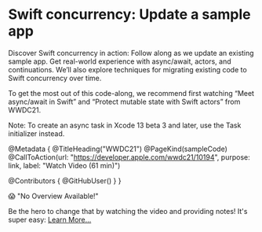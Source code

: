 # Swift concurrency: Update a sample app

Discover Swift concurrency in action: Follow along as we update an existing sample app. Get real-world experience with async/await, actors, and continuations. We’ll also explore techniques for migrating existing code to Swift concurrency over time.

To get the most out of this code-along, we recommend first watching “Meet async/await in Swift” and “Protect mutable state with Swift actors” from WWDC21.

Note: To create an async task in Xcode 13 beta 3 and later, use the Task initializer instead.

@Metadata {
   @TitleHeading("WWDC21")
   @PageKind(sampleCode)
   @CallToAction(url: "https://developer.apple.com/wwdc21/10194", purpose: link, label: "Watch Video (61 min)")

   @Contributors {
      @GitHubUser(<replace this with your GitHub handle>)
   }
}

😱 "No Overview Available!"

Be the hero to change that by watching the video and providing notes! It's super easy:
 [Learn More…](https://wwdcnotes.github.io/WWDCNotes/documentation/wwdcnotes/contributing)
